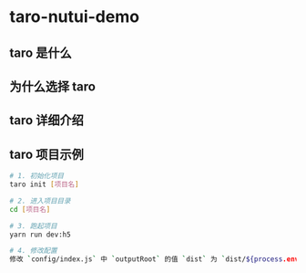 # taro-nutui-demo

## taro 是什么

## 为什么选择 taro

## taro 详细介绍

## taro 项目示例

```sh
# 1. 初始化项目
taro init [项目名]

# 2. 进入项目目录
cd [项目名]

# 3. 跑起项目
yarn run dev:h5

# 4. 修改配置 
修改 `config/index.js` 中 `outputRoot` 的值 `dist` 为 `dist/${process.env.TARO_ENV}`，让多端打包后共存
```